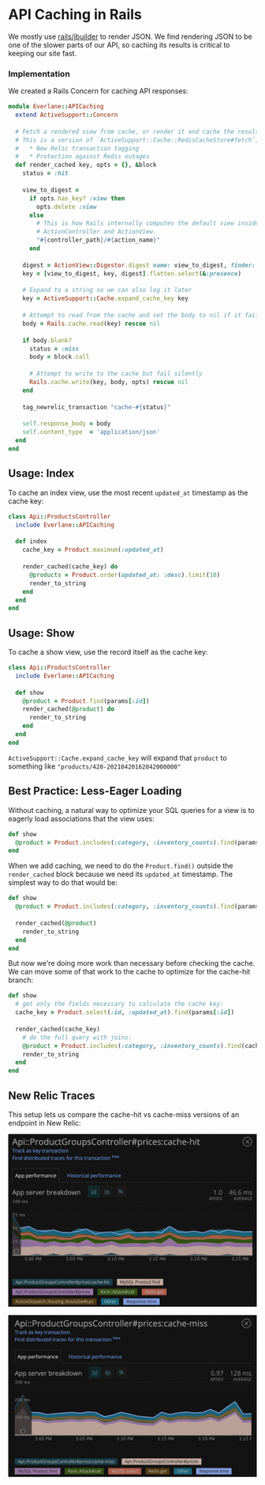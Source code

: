 # API Caching in Rails

We mostly use [rails/jbuilder](https://github.com/rails/jbuilder) to render JSON. We find rendering JSON to be one of the slower parts of our API, so caching its results is critical to keeping our site fast.

### Implementation

We created a Rails Concern for caching API responses:

```rb
module Everlane::APICaching
  extend ActiveSupport::Concern

  # Fetch a rendered view from cache, or render it and cache the result.
  # This is a version of `ActiveSupport::Cache::RedisCacheStore#fetch`, enhanced with
  #   * New Relic transaction tagging
  #   * Protection against Redis outages
  def render_cached key, opts = {}, &block
    status = :hit

    view_to_digest =
      if opts.has_key? :view then
        opts.delete :view
      else
        # This is how Rails internally computes the default view inside
        # ActionController and ActionView.
        "#{controller_path}/#{action_name}"
      end

    digest = ActionView::Digestor.digest name: view_to_digest, finder: lookup_context
    key = [view_to_digest, key, digest].flatten.select(&:presence)

    # Expand to a string so we can also log it later
    key = ActiveSupport::Cache.expand_cache_key key

    # Attempt to read from the cache and set the body to nil if it fails
    body = Rails.cache.read(key) rescue nil

    if body.blank?
      status = :miss
      body = block.call

      # Attempt to write to the cache but fail silently
      Rails.cache.write(key, body, opts) rescue nil
    end

    tag_newrelic_transaction "cache-#{status}"

    self.response_body = body
    self.content_type  = 'application/json'
  end
end
```

## Usage: Index

To cache an index view, use the most recent `updated_at` timestamp as the cache key:

```rb
class Api::ProductsController
  include Everlane::APICaching

  def index
    cache_key = Product.maximum(:updated_at)

    render_cached(cache_key) do
      @products = Product.order(updated_at: :desc).limit(10)
      render_to_string
    end
  end
end
```

## Usage: Show

To cache a show view, use the record itself as the cache key:

```rb
class Api::ProductsController
  include Everlane::APICaching

  def show
    @product = Product.find(params[:id])
    render_cached(@product) do
      render_to_string
    end
  end
end
```

`ActiveSupport::Cache.expand_cache_key` will expand that `product` to something like `"products/420-20210420162042000000"`

## Best Practice: Less-Eager Loading

Without caching, a natural way to optimize your SQL queries for a view is to eagerly load associations that the view uses:

```rb
def show
  @product = Product.includes(:category, :inventory_counts).find(params[:id]).
end
```

When we add caching, we need to do the `Product.find()` outside the `render_cached` block because we need its `updated_at` timestamp. The simplest way to do that would be:

```rb
def show
  @product = Product.includes(:category, :inventory_counts).find(params[:id])

  render_cached(@product)
    render_to_string
  end
end
```

But now we're doing more work than necessary before checking the cache. We can move some of that work to the cache to optimize for the cache-hit branch:

```rb
def show
  # get only the fields necessary to calculate the cache key:
  cache_key = Product.select(:id, :updated_at).find(params[:id])

  render_cached(cache_key)
    # do the full query with joins:
    @product = Product.includes(:category, :inventory_counts).find(cache_key.id)
    render_to_string
  end
end
```

## New Relic Traces

This setup lets us compare the cache-hit vs cache-miss versions of an endpoint in New Relic:

![cache hit ~ 50ms](./new-relic-cache-hit.png?raw=true)

![cache miss ~ 125ms](./new-relic-cache-miss.png?raw=true)

